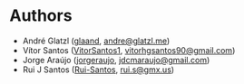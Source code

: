Authors
=======
* André Glatzl ([glaand](https://github.com/glaand), andre@glatzl.me)
* Vítor Santos ([VitorSantos1](https://github.com/VitorSantos1), vitorhgsantos90@gmail.com)
* Jorge Araújo ([jorgeraujo](https://github.com/jorgeraujo), jdcmaraujo@gmail.com)
* Rui J Santos ([Rui-Santos](https://github.com/Rui-Santos), rui.s@gmx.us)

